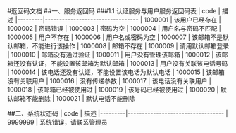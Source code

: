 #返回码文档
##一、服务返回码
###1.1 认证服务与用户服务返回码表
| code		|	描述
|---------|---------------------------------
| 1000001	|	该用户已经存在
| 1000002	|	密码错误
| 1000003	|	密码为空
| 1000004	|	用户名与密码不匹配
| 1000005	|	用户不存在
| 1000006	|	用户名或密码为空
| 1000007	|	该邮箱不是默认邮箱，不能进行该操作
| 1000008	|	邮箱不存在
| 1000009	|	请用默认邮箱登录
| 1000010	|	邮箱没有通过验证
| 1000011 |  用户没有管理该邮箱
| 1000012 |  该邮箱还没有认证，不能设置该邮箱为默认邮箱
| 1000013 |  用户没有关联该电话号码
| 1000014 |  该电话还没有认证，不能设置该电话为默认电话
| 1000015 |  该邮箱没有关联用户
| 1000016 |  没有传递参数	
| 1000017 |  该电话没有关联用户
| 1000018 |  该邮箱已经被使用过
| 1000019 |  该号码已经被使用过
| 1000020 |  默认邮箱不能删除
| 1000021 |  默认电话不能删除




##二、系统状态码
| code		|	描述
|---------|----------------------------------
| 9999999	|	系统错误，请联系管理员


